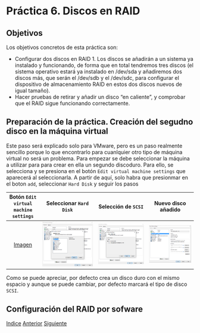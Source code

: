 # Práctica 6. Discos en RAID

## Objetivos
Los objetivos concretos de esta práctica son:
- Configurar dos discos en RAID 1. Los discos se añadirán a un sistema ya instalado y funcionando, de forma que en total tendremos tres discos (el sistema operativo estará ya instalado en /dev/sda y añadiremos dos discos más, que serán el /dev/sdb y el /dev/sdc, para configurar el dispositivo de almacenamiento RAID en estos dos discos nuevos de igual tamaño).
- Hacer pruebas de retirar y añadir un disco “en caliente”, y comprobar que el RAID sigue funcionando correctamente.

## Preparación de la práctica. Creación del segudno disco en la máquina virtual

Este paso será explicado solo para VMware, pero es un paso realmente sencillo porque lo que encontrarlo para cuanlquier otro tipo de máquina virtual no será un problema. 
Para empezar se debe seleccionar la máquina a utilizar para para crear en ella un segundo discoduro. Para ello, se selecciona y se presiona en el botón `Edit virtual machine settings` que aparecerá al seleccionarla. A partir de aquí, solo habra que presionmar en el boton `add`, seleccionar `Hard Disk` y seguir los pasos 

| Botón `Edit virtual machine settings` | Seleccionar `Hard Disk` | Selección de `SCSI` | Nuevo disco añadido | 
| :-------------: | :-------------: | :-------------: | :-------------: |
| [Imagen](https://github.com/JoseAdriGP/SWAP/blob/master/Practicas/P6/Images/P6-02.PNG) | ![Imagen](https://github.com/JoseAdriGP/SWAP/blob/master/Practicas/P6/Images/P6-02.PNG) | ![Imagen](https://github.com/JoseAdriGP/SWAP/blob/master/Practicas/P6/Images/P6-03.PNG) | ![Imagen](https://github.com/JoseAdriGP/SWAP/blob/master/Practicas/P6/Images/P6-04.PNG) |

Como se puede apreciar, por defecto crea un disco duro con el mismo espacio y aunque se puede cambiar, por defecto marcará el tipo de disco `SCSI`.

## Configuración del RAID por sofware


[Indice](https://github.com/JoseAdriGP/SWAP-Practicas/blob/master/README.md) [Anterior](https://github.com/JoseAdriGP/SWAP/blob/master/Practicas/P5/README.md) [Siguiente](https://github.com/JoseAdriGP/SWAP/blob/master/Ejercicios/T1.md)

